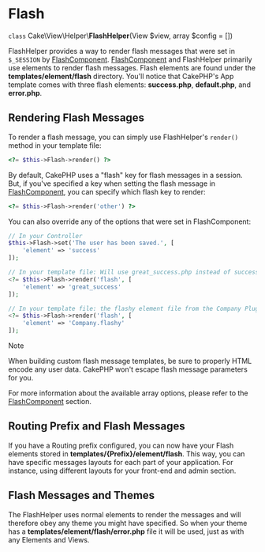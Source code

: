 # Flash

`class` Cake\\View\\Helper\\**FlashHelper**(View $view, array $config = [])

FlashHelper provides a way to render flash messages that were set in
`$_SESSION` by [FlashComponent](../../controllers/components/flash).
[FlashComponent](../../controllers/components/flash) and FlashHelper
primarily use elements to render flash messages. Flash elements are found under
the **templates/element/flash** directory. You'll notice that CakePHP's App
template comes with three flash elements: **success.php**, **default.php**, and
**error.php**.

## Rendering Flash Messages

To render a flash message, you can simply use FlashHelper's `render()`
method in your template file:

``` php
<?= $this->Flash->render() ?>
```

By default, CakePHP uses a "flash" key for flash messages in a session. But, if
you've specified a key when setting the flash message in
[FlashComponent](../../controllers/components/flash), you can specify which
flash key to render:

``` php
<?= $this->Flash->render('other') ?>
```

You can also override any of the options that were set in FlashComponent:

``` php
// In your Controller
$this->Flash->set('The user has been saved.', [
    'element' => 'success'
]);

// In your template file: Will use great_success.php instead of success.php
<?= $this->Flash->render('flash', [
    'element' => 'great_success'
]);

// In your template file: the flashy element file from the Company Plugin
<?= $this->Flash->render('flash', [
    'element' => 'Company.flashy'
]);
```

> [!NOTE]
> When building custom flash message templates, be sure to properly HTML
> encode any user data. CakePHP won't escape flash message parameters for you.

For more information about the available array options, please refer to the
[FlashComponent](../../controllers/components/flash) section.

## Routing Prefix and Flash Messages

If you have a Routing prefix configured, you can now have your Flash elements
stored in **templates/{Prefix}/element/flash**. This way, you can have
specific messages layouts for each part of your application. For instance, using
different layouts for your front-end and admin section.

## Flash Messages and Themes

The FlashHelper uses normal elements to render the messages and will therefore
obey any theme you might have specified. So when your theme has a
**templates/element/flash/error.php** file it will be used, just as with any
Elements and Views.
